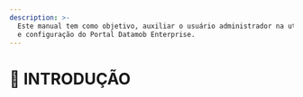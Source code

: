 ```yaml
---
description: >-
  Este manual tem como objetivo, auxiliar o usuário administrador na utilização
  e configuração do Portal Datamob Enterprise.
---
```


# 📑 INTRODUÇÃO


